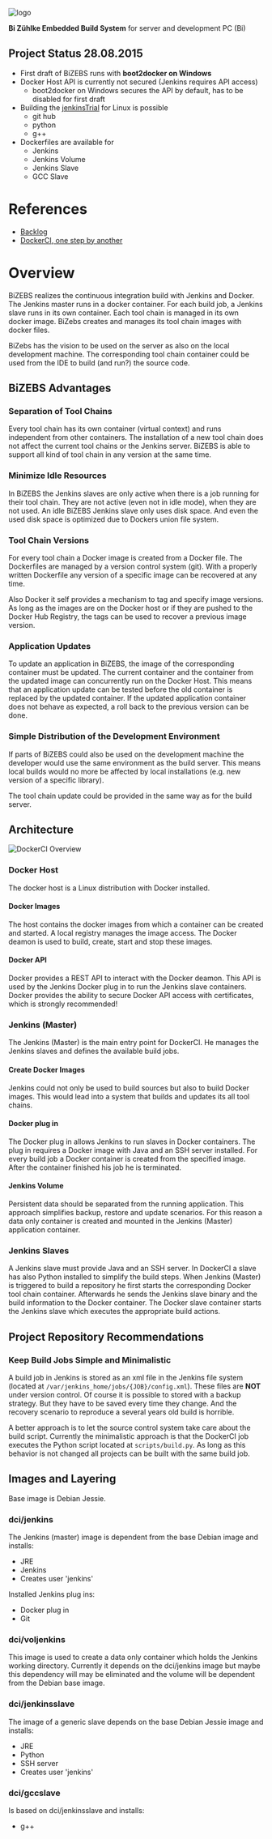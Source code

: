 ![logo](doc/Logo/BiZEPS_Logo_small.png)

**Bi Zühlke Embedded Build System** for server and development PC (Bi)

##  Project Status 28.08.2015
- First draft of BiZEBS runs with **boot2docker on Windows**
- Docker Host API is currently not secured (Jenkins requires API access)
    * boot2docker on Windows secures the API by default, has to be disabled for first draft
- Building the [jenkinsTrial](https://github.com/icebear8/jenkinsTrial) for Linux is possible
    * git hub
    * python
    * g++
- Dockerfiles are available for
    * Jenkins
    * Jenkins Volume
    * Jenkins Slave
    * GCC Slave

#   References

- [Backlog](doc/Tasks.md)
- [DockerCI, one step by another](doc/Setup.md)

#   Overview
BiZEBS realizes the continuous integration build with Jenkins and Docker.
The Jenkins master runs in a docker container.
For each build job, a Jenkins slave runs in its own container.
Each tool chain is managed in its own docker image.
BiZebs creates and manages its tool chain images with docker files.

BiZebs has the vision to be used on the server as also on the local development machine.
The corresponding tool chain container could be used from the IDE to build (and run?) the source code.

##  BiZEBS Advantages
### Separation of Tool Chains
Every tool chain has its own container (virtual context) and runs independent from other containers.
The installation of a new tool chain does not affect the current tool chains or the Jenkins server.
BiZEBS is able to support all kind of tool chain in any version at the same time.

### Minimize Idle Resources
In BiZEBS the Jenkins slaves are only active when there is a job running for their tool chain.
They are not active (even not in idle mode), when they are not used.
An idle BiZEBS Jenkins slave only uses disk space.
And even the used disk space is optimized due to Dockers union file system.

### Tool Chain Versions
For every tool chain a Docker image is created from a Docker file.
The Dockerfiles are managed by a version control system (git).
With a properly written Dockerfile any version of a specific image can be recovered at any time.

Also Docker it self provides a mechanism to tag and specify image versions.
As long as the images are on the Docker host or if they are pushed to the Docker Hub Registry,
the tags can be used to recover a previous image version.

### Application Updates
To update an application in BiZEBS, the image of the corresponding container must be updated.
The current container and the container from the updated image can concurrently run on the Docker Host.
This means that an application update can be tested before the old container is replaced by the updated container.
If the updated application container does not behave as expected, a roll back to the previous version can be done.

### Simple Distribution of the Development Environment
If parts of BiZEBS could also be used on the development machine the developer
would use the same environment as the build server.
This means local builds would no more be affected by local installations (e.g. new version of a specific library).

The tool chain update could be provided in the same way as for the build server.

## Architecture
![DockerCI Overview](doc/Images/DockerCI_Overview.jpg "DockerCI overview")

### Docker Host
The docker host is a Linux distribution with Docker installed.

####  Docker Images
The host contains the docker images from which a container can be created and started.
A local registry manages the image access.
The Docker deamon is used to build, create, start and stop these images.

####  Docker API
Docker provides a REST API to interact with the Docker deamon.
This API is used by the Jenkins Docker plug in to run the Jenkins slave containers.
Docker provides the ability to secure Docker API access with certificates, which is strongly recommended!

### Jenkins (Master)
The Jenkins (Master) is the main entry point for DockerCI.
He manages the Jenkins slaves and defines the available build jobs.

####  Create Docker Images
Jenkins could not only be used to build sources but also to build Docker images.
This would lead into a system that builds and updates its all tool chains.

####  Docker plug in
The Docker plug in allows Jenkins to run slaves in Docker containers.
The plug in requires a Docker image with Java and an SSH server installed.
For every build job a Docker container is created from the specified image.
After the container finished his job he is terminated.

####  Jenkins Volume
Persistent data should be separated from the running application.
This approach simplifies backup, restore and update scenarios.
For this reason a data only container is created and mounted in the Jenkins (Master) application container.

### Jenkins Slaves
A Jenkins slave must provide Java and an SSH server.
In DockerCI a slave has also Python installed to simplify the build steps.
When Jenkins (Master) is triggered to build a repository he first starts the corresponding Docker tool chain container.
Afterwards he sends the Jenkins slave binary and the build information to the Docker container.
The Docker slave container starts the Jenkins slave which executes the appropriate build actions.

##  Project Repository Recommendations
### Keep Build Jobs Simple and Minimalistic
A build job in Jenkins is stored as an xml file in the Jenkins file system
(located at `/var/jenkins_home/jobs/{JOB}/config.xml`).
These files are **NOT** under version control.
Of course it is possible to stored with a backup strategy.
But they have to be saved every time they change.
And the recovery scenario to reproduce a several years old build is horrible.

A better approach is to let the source control system take care about the build script.
Currently the minimalistic approach is that the DockerCI job executes the Python script
located at `scripts/build.py`.
As long as this behavior is not changed all projects can be built with the same build job.

##  Images and Layering
Base image is Debian Jessie.

### dci/jenkins
The Jenkins (master) image is dependent from the base Debian image and installs:

- JRE
- Jenkins
- Creates user 'jenkins'

Installed Jenkins plug ins:

- Docker plug in
- Git

### dci/voljenkins
This image is used to create a data only container which holds the Jenkins working directory.
Currently it depends on the dci/jenkins image but maybe this dependency will may be eliminated
and the volume will be dependent from the Debian base image.

### dci/jenkinsslave
The image of a generic slave depends on the base Debian Jessie image and installs:

- JRE
- Python
- SSH server
- Creates user 'jenkins'

### dci/gccslave
Is based on dci/jenkinsslave and installs:

- g++



